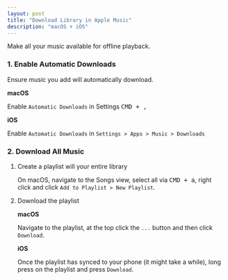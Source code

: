 ```yaml
---
layout: post
title: "Download Library in Apple Music"
description: "macOS + iOS"
---
```


Make all your music available for offline playback.

### 1. Enable Automatic Downloads

Ensure music you add will automatically download.

**macOS**

Enable `Automatic Downloads` in Settings <kbd>CMD + ,</kbd>

**iOS**

Enable `Automatic Downloads` in `Settings > Apps > Music > Downloads`

### 2. Download All Music

1.  Create a playlist will your entire library

    On macOS, navigate to the Songs view, select all via <kbd>CMD + a</kbd>, right click and click `Add to Playlist > New Playlist`.

2.  Download the playlist

    **macOS**

    Navigate to the playlist, at the top click the `...` button and then click `Download`.

    **iOS**

    Once the playlist has synced to your phone (it might take a while), long press on the playlist and press `Download`.
